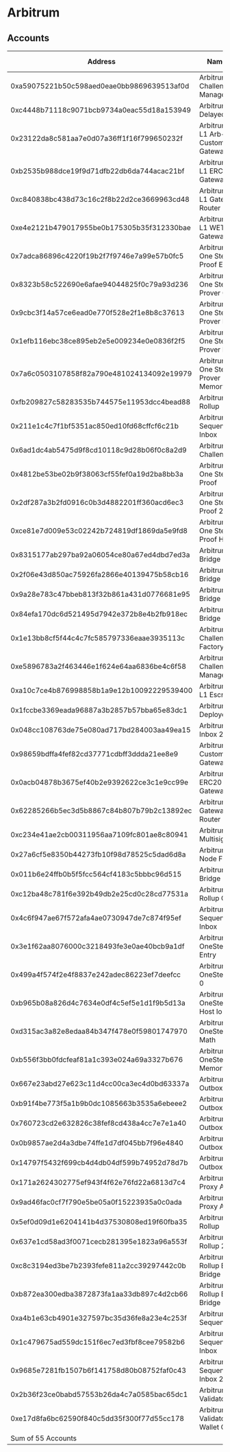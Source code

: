 # Arbitrum

## Accounts

| Address                                    | Name Tag                               | Balance                | Txn Count |
| ------------------------------------------ | -------------------------------------- | ---------------------- | --------- |
| 0xa59075221b50c598aed0eae0bb9869639513af0d | Arbitrum Nova: Challenge Manager       | 0 Ether                | 0         |
| 0xc4448b71118c9071bcb9734a0eac55d18a153949 | Arbitrum Nova: Delayed Inbox           | 0 Ether                | 105,424   |
| 0x23122da8c581aa7e0d07a36ff1f16f799650232f | Arbitrum Nova: L1 Arb-Custom Gateway   | 0 Ether                | 4         |
| 0xb2535b988dce19f9d71dfb22db6da744acac21bf | Arbitrum Nova: L1 ERC20 Gateway        | 0 Ether                | 2         |
| 0xc840838bc438d73c16c2f8b22d2ce3669963cd48 | Arbitrum Nova: L1 Gateway Router       | 0 Ether                | 754       |
| 0xe4e2121b479017955be0b175305b35f312330bae | Arbitrum Nova: L1 WETH Gateway         | 0 Ether                | 2         |
| 0x7adca86896c4220f19b2f7f9746e7a99e57b0fc5 | Arbitrum Nova: One Step Proof Entry    | 0 Ether                | 1         |
| 0x8323b58c522690e6afae94044825f0c79a93d236 | Arbitrum Nova: One Step Prover 0       | 0 Ether                | 1         |
| 0x9cbc3f14a57ce6ead0e770f528e2f1e8b8c37613 | Arbitrum Nova: One Step Prover Host Io | 0 Ether                | 1         |
| 0x1efb116ebc38ce895eb2e5e009234e0e0836f2f5 | Arbitrum Nova: One Step Prover Math    | 0 Ether                | 1         |
| 0x7a6c0503107858f82a790e481024134092e19979 | Arbitrum Nova: One Step Prover Memory  | 0 Ether                | 1         |
| 0xfb209827c58283535b744575e11953dcc4bead88 | Arbitrum Nova: Rollup                  | 2 Ether                | 7         |
| 0x211e1c4c7f1bf5351ac850ed10fd68cffcf6c21b | Arbitrum Nova: Sequencer Inbox         | 0 Ether                | 6,812     |
| 0x6ad1dc4ab5475d9f8cd10118c9d28b06f0c8a2d9 | Arbitrum One: Challenge                | 0 Ether                | 1         |
| 0x4812be53be02b9f38063cf55fef0a19d2ba8bb3a | Arbitrum One: One Step Proof           | 0 Ether                | 1         |
| 0x2df287a3b2fd0916c0b3d4882201ff360acd6ec3 | Arbitrum One: One Step Proof 2         | 0 Ether                | 1         |
| 0xce81e7d009e53c02242b724819df1869da5e9fd8 | Arbitrum One: One Step Proof Hash      | 0 Ether                | 1         |
| 0x8315177ab297ba92a06054ce80a67ed4dbd7ed3a | Arbitrum: Bridge                       | 819,301.46484597 Ether | 29        |
| 0x2f06e43d850ac75926fa2866e40139475b58cb16 | Arbitrum: Bridge 2                     | 0 Ether                | 1         |
| 0x9a28e783c47bbeb813f32b861a431d0776681e95 | Arbitrum: Bridge 3                     | 0 Ether                | 0         |
| 0x84efa170dc6d521495d7942e372b8e4b2fb918ec | Arbitrum: Bridge Utils                 | 0 Ether                | 1         |
| 0x1e13bb8cf5f44c4c7fc585797336eaae3935113c | Arbitrum: Challenge Factory            | 0 Ether                | 1         |
| 0xe5896783a2f463446e1f624e64aa6836be4c6f58 | Arbitrum: Challenge Manager            | 0 Ether                | 0         |
| 0xa10c7ce4b876998858b1a9e12b10092229539400 | Arbitrum: DAI L1 Escrow                | 0 Ether                | 30        |
| 0x1fccbe3369eada96887a3b2857b57bba65e83dc1 | Arbitrum: Deployer                     | 0.11264084 Ether       | 142       |
| 0x048cc108763de75e080ad717bd284003aa49ea15 | Arbitrum: Inbox 2                      | 0 Ether                | 2         |
| 0x98659bdffa4fef82cd37771cdbff3ddda21ee8e9 | Arbitrum: L1 Custom Gateway 2          | 0 Ether                | 1         |
| 0x0acb04878b3675ef40b2e9392622ce3c1e9cc99e | Arbitrum: L1 ERC20 Gateway 2           | 0 Ether                | 1         |
| 0x62285266b5ec3d5b8867c84b807b79b2c13892ec | Arbitrum: L1 Gateway Router 2          | 0 Ether                | 1         |
| 0xc234e41ae2cb00311956aa7109fc801ae8c80941 | Arbitrum: Multisig                     | 4,811.208 Ether        | 103       |
| 0x27a6cf5e8350b44273fb10f98d78525c5dad6d8a | Arbitrum: Node Factory                 | 0 Ether                | 1         |
| 0x011b6e24ffb0b5f5fcc564cf4183c5bbbc96d515 | Arbitrum: Old Bridge                   | 0 Ether                | 50        |
| 0xc12ba48c781f6e392b49db2e25cd0c28cd77531a | Arbitrum: Old Rollup Core              | 0 Ether                | 71        |
| 0x4c6f947ae67f572afa4ae0730947de7c874f95ef | Arbitrum: Old Sequencer Inbox          | 0 Ether                | 131,369   |
| 0x3e1f62aa8076000c3218493fe3e0ae40bcb9a1df | Arbitrum: OneStepProof Entry           | 0 Ether                | 1         |
| 0x499a4f574f2e4f8837e242adec86223ef7deefcc | Arbitrum: OneStepProver 0              | 0 Ether                | 1         |
| 0xb965b08a826d4c7634e0df4c5ef5e1d1f9b5d13a | Arbitrum: OneStepProver Host Io        | 0 Ether                | 1         |
| 0xd315ac3a82e8edaa84b347f478e0f59801747970 | Arbitrum: OneStepProver Math           | 0 Ether                | 1         |
| 0xb556f3bb0fdcfeaf81a1c393e024a69a3327b676 | Arbitrum: OneStepProver Memory         | 0 Ether                | 1         |
| 0x667e23abd27e623c11d4cc00ca3ec4d0bd63337a | Arbitrum: Outbox                       | 0 Ether                | 10        |
| 0xb91f4be773f5a1b9b0dc1085663b3535a6ebeee2 | Arbitrum: Outbox 2                     | 0 Ether                | 1         |
| 0x760723cd2e632826c38fef8cd438a4cc7e7e1a40 | Arbitrum: Outbox 3                     | 0 Ether                | 48,214    |
| 0x0b9857ae2d4a3dbe74ffe1d7df045bb7f96e4840 | Arbitrum: Outbox 4                     | 0 Ether                | 14,422    |
| 0x14797f5432f699cb4d4db04df599b74952d78d7b | Arbitrum: Outbox Entry                 | 0 Ether                | 0         |
| 0x171a2624302775ef943f4f62e76fd22a6813d7c4 | Arbitrum: Proxy Admin                  | 0 Ether                | 16        |
| 0x9ad46fac0cf7f790e5be05a0f15223935a0c0ada | Arbitrum: Proxy Admin 2                | 0 Ether                | 19        |
| 0x5ef0d09d1e6204141b4d37530808ed19f60fba35 | Arbitrum: Rollup                       | 2 Ether                | 2         |
| 0x637e1cd58ad3f0071cecb281395e1823a96a553f | Arbitrum: Rollup 2                     | 0 Ether                | 1         |
| 0xc8c3194ed3be7b2393fefe811a2cc39297442c0b | Arbitrum: Rollup Event Bridge          | 0 Ether                | 0         |
| 0xb872ea300edba3872873fa1aa33db897c4d2cb66 | Arbitrum: Rollup Event Bridge 2        | 0 Ether                | 1         |
| 0xa4b1e63cb4901e327597bc35d36fe8a23e4c253f | Arbitrum: Sequencer 3                  | 5.00045192 Ether       | 47,174    |
| 0x1c479675ad559dc151f6ec7ed3fbf8cee79582b6 | Arbitrum: Sequencer Inbox              | 0 Ether                | 47,163    |
| 0x9685e7281fb1507b6f141758d80b08752faf0c43 | Arbitrum: Sequencer Inbox 2            | 0 Ether                | 3         |
| 0x2b36f23ce0babd57553b26da4c7a0585bac65dc1 | Arbitrum: Validator Utils              | 0 Ether                | 1         |
| 0xe17d8fa6bc62590f840c5dd35f300f77d55cc178 | Arbitrum: Validator Wallet Creator     | 0 Ether                | 7         |
| Sum of 55 Accounts                         |                                        | 824,121.78593873 Ether | 401,856   |